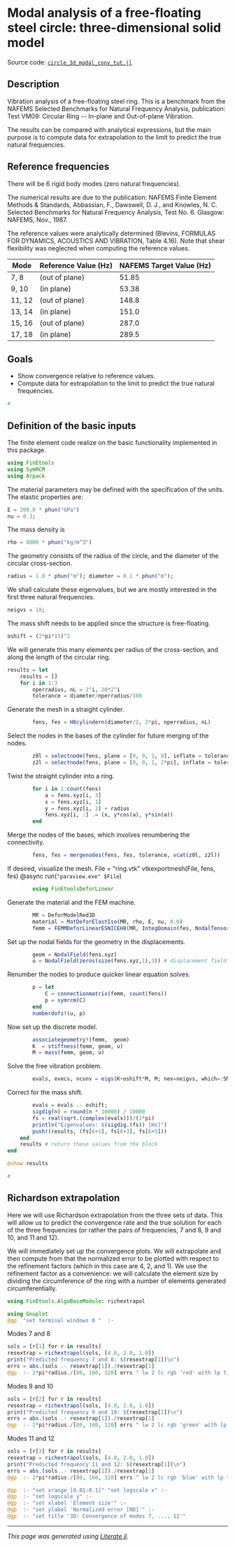 # Modal analysis of a free-floating steel circle: three-dimensional solid model

Source code: [`circle_3d_modal_conv_tut.jl`](circle_3d_modal_conv_tut.jl)

## Description

Vibration analysis of a free-floating steel ring. This is a
benchmark from the NAFEMS Selected Benchmarks for Natural Frequency Analysis,
publication: Test VM09: Circular Ring --  In-plane and Out-of-plane
Vibration.

The results can be compared with analytical expressions, but the main purpose
is to compute data for extrapolation to the limit to predict the true natural
frequencies.

## Reference frequencies

There will be 6 rigid body modes (zero natural frequencies).

The numerical results are due to the publication:
NAFEMS Finite Element Methods & Standards, Abbassian, F., Dawswell, D. J., and
Knowles, N. C. Selected Benchmarks for Natural Frequency Analysis, Test No.
6. Glasgow: NAFEMS, Nov., 1987.

The reference values were analytically determined (Blevins, FORMULAS FOR
DYNAMICS, ACOUSTICS AND VIBRATION, Table 4.16). Note that shear flexibility
was neglected when computing the reference values.

| Mode       |         Reference Value (Hz)  |  NAFEMS Target Value (Hz) |
| -------   |     -------  |  ------- |
| 7, 8 | (out of plane)   |        51.85          |         52.29  |
| 9, 10 |  (in plane)       |       53.38         |          53.97  |
| 11, 12 |  (out of plane)   |     148.8          |         149.7  |
| 13, 14 |  (in plane)       |     151.0          |         152.4  |
| 15, 16 |  (out of plane)   |     287.0          |         288.3  |
|  17, 18 |  (in plane)      |      289.5         |          288.3  |

## Goals

- Show convergence relative to reference values.
- Compute data for extrapolation to the limit to predict the true natural
  frequencies.

```julia
#
```

## Definition of the basic inputs

The finite element code realize on the basic functionality implemented in this
package.

```julia
using FinEtools
using SymRCM
using Arpack
```

The material parameters may be defined with the specification of the units.
The elastic properties are:

```julia
E = 200.0 * phun("GPa")
nu = 0.3;
```

The mass density is

```julia
rho = 8000 * phun("kg/m^3")
```

The geometry consists of the radius of the circle, and the diameter of the
circular cross-section.

```julia
radius = 1.0 * phun("m"); diameter = 0.1 * phun("m");
```

We shall calculate these eigenvalues, but we are mostly interested in the
first three  natural frequencies.

```julia
neigvs = 18;
```

The mass shift needs to be applied since the structure is free-floating.

```julia
oshift = (2*pi*15)^2
```

We will generate this many elements per radius of the cross-section, and along
the length of the circular ring.

```julia
results = let
    results = []
    for i in 1:3
        nperradius, nL = 2^i, 20*2^i
        tolerance = diameter/nperradius/100
```

Generate the mesh in a straight cylinder.

```julia
        fens, fes = H8cylindern(diameter/2, 2*pi, nperradius, nL)
```

Select the nodes in the bases of the cylinder for future merging of the nodes.

```julia
        z0l = selectnode(fens, plane = [0, 0, 1, 0], inflate = tolerance)
        z2l = selectnode(fens, plane = [0, 0, 1, 2*pi], inflate = tolerance)
```

Twist the straight cylinder into a ring.

```julia
        for i in 1:count(fens)
            a = fens.xyz[i, 3]
            x = fens.xyz[i, 1]
            y = fens.xyz[i, 2] + radius
            fens.xyz[i, :] .= (x, y*cos(a), y*sin(a))
        end
```

Merge the nodes of the bases, which involves renumbering the connectivity.

```julia
        fens, fes = mergenodes(fens, fes, tolerance, vcat(z0l, z2l))
```

If desired, visualize the mesh.
File = "ring.vtk"
vtkexportmesh(File, fens, fes)
@async run(`"paraview.exe" $File`)

```julia
        using FinEtoolsDeforLinear
```

Generate the material and the FEM machine.

```julia
        MR = DeforModelRed3D
        material = MatDeforElastIso(MR, rho, E, nu, 0.0)
        femm = FEMMDeforLinearESNICEH8(MR, IntegDomain(fes, NodalTensorProductRule(3)), material)
```

Set up the nodal fields for the geometry in the displacements.

```julia
        geom = NodalField(fens.xyz)
        u = NodalField(zeros(size(fens.xyz,1),3)) # displacement field
```

Renumber the nodes to produce quicker linear equation solves.

```julia
        p = let
            C = connectionmatrix(femm, count(fens))
            p = symrcm(C)
        end
        numberdofs!(u, p)
```

Now set up the discrete model.

```julia
        associategeometry!(femm,  geom)
        K  = stiffness(femm, geom, u)
        M = mass(femm, geom, u)
```

Solve the free vibration problem.

```julia
        evals, evecs, nconv = eigs(K+oshift*M, M; nev=neigvs, which=:SM)
```

Correct for the mass shift.

```julia
        evals = evals .- oshift;
        sigdig(n) = round(n * 10000) / 10000
        fs = real(sqrt.(complex(evals)))/(2*pi)
        println("Eigenvalues: $(sigdig.(fs)) [Hz]")
        push!(results, (fs[6+1], fs[6+3], fs[6+5]))
    end
    results # return these values from the block
end

@show results

#
```

## Richardson extrapolation

Here we will use Richardson extrapolation from the three sets of data. This
will allow us to predict the convergence rate and the true solution for each
of the three frequencies (or rather the pairs of frequencies, 7 and 8, 9 and
10, and 11 and 12).

We will immediately set up the convergence plots. We will extrapolate and then
compute from that the normalized error to be plotted with respect to the
refinement factors (which in this case are 4, 2, and 1). We use the
refinement factor as a convenience: we will calculate the element size by
dividing the circumference of the ring with a number of elements generated
circumferentially.

```julia
using FinEtools.AlgoBaseModule: richextrapol

using Gnuplot
@gp  "set terminal windows 0 "  :-
```

Modes 7 and 8

```julia
sols = [r[1] for r in results]
resextrap = richextrapol(sols, [4.0, 2.0, 1.0])
print("Predicted frequency 7 and 8: $(resextrap[1])\n")
errs = abs.(sols .- resextrap[1])./resextrap[1]
@gp  :- 2*pi*radius./[80, 160, 320] errs " lw 2 lc rgb 'red' with lp title 'Mode 7, 8' "  :-
```

Modes 9 and 10

```julia
sols = [r[2] for r in results]
resextrap = richextrapol(sols, [4.0, 2.0, 1.0])
print("Predicted frequency 9 and 10: $(resextrap[1])\n")
errs = abs.(sols .- resextrap[1])./resextrap[1]
@gp  :- 2*pi*radius./[80, 160, 320] errs " lw 2 lc rgb 'green' with lp title 'Mode 9, 10' "  :-
```

Modes 11 and 12

```julia
sols = [r[3] for r in results]
resextrap = richextrapol(sols, [4.0, 2.0, 1.0])
print("Predicted frequency 11 and 12: $(resextrap[1])\n")
errs = abs.(sols .- resextrap[1])./resextrap[1]
@gp  :- 2*pi*radius./[80, 160, 320] errs " lw 2 lc rgb 'blue' with lp title 'Mode 11, 12' "  :-

@gp  :- "set xrange [0.01:0.1]" "set logscale x" :-
@gp  :- "set logscale y" :-
@gp  :- "set xlabel 'Element size'" :-
@gp  :- "set ylabel 'Normalized error [ND]'" :-
@gp  :- "set title '3D: Convergence of modes 7, ..., 12'"
```

---

*This page was generated using [Literate.jl](https://github.com/fredrikekre/Literate.jl).*

